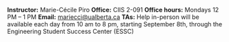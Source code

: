 **Instructor:** Marie-Cécile Piro
**Office:** CIIS 2-091 
**Office hours:** Mondays 12 PM – 1 PM 
**Email:** mariecci@ualberta.ca
**TAs:** Help in-person will be available each day from 10 am to 8 pm, starting September 8th, through the Engineering Student Success Center (ESSC)